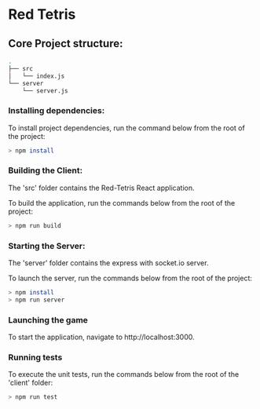 # Red Tetris

## Core Project structure:

```bash
.
├── src
│   └── index.js
└── server
    └── server.js
```

### Installing dependencies:

To install project dependencies, run the command below from the root of the project:

```bash
> npm install
```

### Building the Client:

The 'src' folder contains the Red-Tetris React application.

To build the application, run the commands below from the root of the project: 

```bash
> npm run build
```

### Starting the Server:

The 'server' folder  contains the express with socket.io server.

To launch the server, run the commands below from the root of the project: 

```bash
> npm install
> npm run server
```

### Launching the game

To start the application, navigate to http://localhost:3000.

### Running tests

To execute the unit tests, run the commands below from the root of the 'client' folder: 

```bash
> npm run test
```


